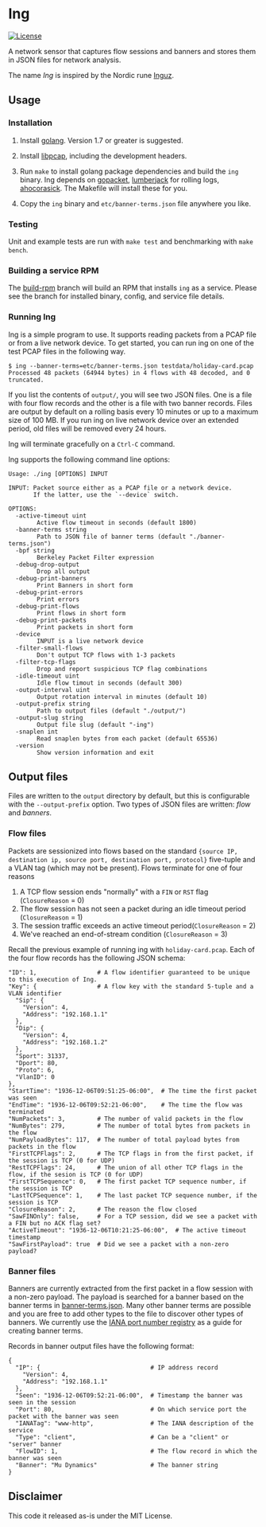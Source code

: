 # Ing

[![License](http://img.shields.io/badge/license-MIT-blue.svg?style=flat-square)](http://opensource.org/licenses/MIT)

A network sensor that captures flow sessions and banners and stores them in
JSON files for network analysis.

The name _Ing_ is inspired by the Nordic rune
[Inguz](http://www.nordicrunes.info/ing.php).


## Usage

### Installation

1. Install [golang](https://golang.org/doc/install).  Version 1.7 or greater is suggested.

2. Install [libpcap](http://www.tcpdump.org/), including the development headers.

3. Run `make` to install golang package dependencies and build the `ing` binary.  Ing depends
on [gopacket](https://github.com/google/gopacket), [lumberjack](https://github.com/natefinch/lumberjack)
for rolling logs, [ahocorasick](github.com/cloudflare/ahocorasick). The Makefile will install
these for you.

4. Copy the `ing` binary and `etc/banner-terms.json` file anywhere you like.


### Testing
Unit and example tests are run with `make test` and benchmarking with
`make bench`.


### Building a service RPM
The [build-rpm](https://github.com/johnzachary/ing/tree/build-rpm) branch will
build an RPM that installs `ing` as a service.  Please see the branch for
installed binary, config, and service file details.


### Running Ing

Ing is a simple program to use.  It supports reading packets from a PCAP file
or from a live network device.  To get started, you can run ing on one of the
test PCAP files in the following way.

```
$ ing --banner-terms=etc/banner-terms.json testdata/holiday-card.pcap
Processed 48 packets (64944 bytes) in 4 flows with 48 decoded, and 0 truncated.
```

If you list the contents of `output/`, you will see two JSON files.  One is a file
with four flow records and the other is a file with two banner records.  Files are
output by default on a rolling basis every 10 minutes or up to a maximum size of 100 MB.
If you run ing on live network device over an extended period, old files will be removed
every 24 hours.

Ing will terminate gracefully on a `Ctrl-C` command. 

Ing supports the following command line options:

```
Usage: ./ing [OPTIONS] INPUT

INPUT: Packet source either as a PCAP file or a network device.
       If the latter, use the `--device` switch.

OPTIONS:
  -active-timeout uint
    	Active flow timeout in seconds (default 1800)
  -banner-terms string
    	Path to JSON file of banner terms (default "./banner-terms.json")
  -bpf string
    	Berkeley Packet Filter expression
  -debug-drop-output
    	Drop all output
  -debug-print-banners
    	Print Banners in short form
  -debug-print-errors
    	Print errors
  -debug-print-flows
    	Print flows in short form
  -debug-print-packets
    	Print packets in short form
  -device
    	INPUT is a live network device
  -filter-small-flows
    	Don't output TCP flows with 1-3 packets
  -filter-tcp-flags
    	Drop and report suspicious TCP flag combinations
  -idle-timeout uint
    	Idle flow timout in seconds (default 300)
  -output-interval uint
    	Output rotation interval in minutes (default 10)
  -output-prefix string
    	Path to output files (default "./output/")
  -output-slug string
    	Output file slug (default "-ing")
  -snaplen int
    	Read snaplen bytes from each packet (default 65536)
  -version
    	Show version information and exit
```


## Output files

Files are written to the `output` directory by default, but this is configurable
with the `--output-prefix` option.  Two types of JSON files are written: _flow_
and _banners_.  

### Flow files

Packets are sessionized into flows based on the standard
`{source IP, destination ip, source port, destination port, protocol}`
five-tuple and a VLAN tag (which may not be present).  Flows terminate for one of
four reasons

1. A TCP flow session ends "normally" with a `FIN` or `RST` flag (`ClosureReason` = 0)
2. The flow session has not seen a packet during an idle timeout period (`ClosureReason` = 1)
3. The session traffic exceeds an active timeout period(`ClosureReason` = 2)
4. We've reached an end-of-stream condition (`ClosureReason` = 3)

Recall the previous example of running ing with `holiday-card.pcap`. Each of the
four flow records has the following JSON schema:

```
"ID": 1,                 # A flow identifier guaranteed to be unique to this execution of Ing.
"Key": {                 # A flow key with the standard 5-tuple and a VLAN identifier
  "Sip": {
    "Version": 4,
    "Address": "192.168.1.1"
  },
  "Dip": {
    "Version": 4,
    "Address": "192.168.1.2"
  },
  "Sport": 31337,
  "Dport": 80,
  "Proto": 6,
  "VlanID": 0
},
"StartTime": "1936-12-06T09:51:25-06:00",  # The time the first packet was seen
"EndTime": "1936-12-06T09:52:21-06:00",    # The time the flow was terminated
"NumPackets": 3,         # The number of valid packets in the flow
"NumBytes": 279,         # The number of total bytes from packets in the flow
"NumPayloadBytes": 117,  # The number of total payload bytes from packets in the flow
"FirstTCPFlags": 2,      # The TCP flags in from the first packet, if the session is TCP (0 for UDP)
"RestTCPFlags": 24,      # The union of all other TCP flags in the flow, if the sesion is TCP (0 for UDP)
"FirstTCPSequence": 0,   # The first packet TCP sequence number, if the session is TCP
"LastTCPSequence": 1,    # The last packet TCP sequence number, if the session is TCP
"ClosureReason": 2,      # The reason the flow closed
"SawFINOnly": false,     # For a TCP session, did we see a packet with a FIN but no ACK flag set?
"ActiveTimeout": "1936-12-06T10:21:25-06:00",  # The active timeout timestamp
"SawFirstPayload": true  # Did we see a packet with a non-zero payload?
```


### Banner files

Banners are currently extracted from the first packet in a flow session with a
non-zero payload. The payload is searched for a banner based on the banner terms in
[banner-terms.json](https://github.com/johnzachary/ing/blob/master/etc/banner-terms.json).
Many other banner terms are possible and you are free to add other types to the file
to discover other types of banners.  We currently use the
[IANA port number registry](http://www.iana.org/assignments/service-names-port-numbers/service-names-port-numbers.xhtml)
as a guide for creating banner terms.

Records in banner output files have the following format:

```
{
  "IP": {                               # IP address record
    "Version": 4,
    "Address": "192.168.1.1"
  },
  "Seen": "1936-12-06T09:52:21-06:00",  # Timestamp the banner was seen in the session
  "Port": 80,                           # On which service port the packet with the banner was seen
  "IANATag": "www-http",                # The IANA description of the service
  "Type": "client",                     # Can be a "client" or "server" banner
  "FlowID": 1,                          # The flow record in which the banner was seen
  "Banner": "Mu Dynamics"               # The banner string
}
```

## Disclaimer

This code it released as-is under the MIT License.
